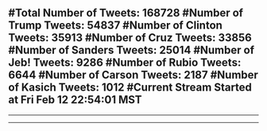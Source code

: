 #Total Number of Tweets: 168728 
#Number of Trump Tweets: 54837
#Number of Clinton Tweets: 35913
#Number of Cruz Tweets: 33856
#Number of Sanders Tweets: 25014
#Number of Jeb! Tweets: 9286
#Number of Rubio Tweets: 6644
#Number of Carson Tweets: 2187
#Number of Kasich Tweets: 1012
#Current Stream Started at Fri Feb 12 22:54:01 MST
---
---
---
